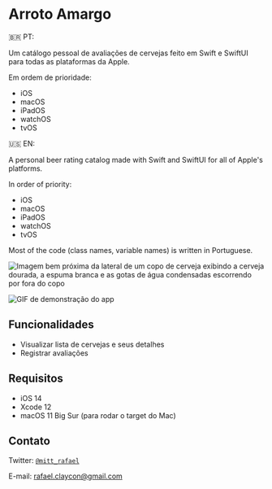 # Arroto Amargo

🇧🇷 PT:

Um catálogo pessoal de avaliações de cervejas feito em Swift e SwiftUI para todas as plataformas da Apple.

Em ordem de prioridade:

- iOS
- macOS
- iPadOS
- watchOS
- tvOS

🇺🇸 EN:

A personal beer rating catalog made with Swift and SwiftUI for all of Apple's platforms.

In order of priority:

- iOS
- macOS
- iPadOS
- watchOS
- tvOS

Most of the code (class names, variable names) is written in Portuguese.

![Imagem bem próxima da lateral de um copo de cerveja exibindo a cerveja dourada, a espuma branca e as gotas de água condensadas escorrendo por fora do copo](Imagens/timothy-dykes-Lq1rOaigDoY-unsplash.jpg)

![GIF de demonstração do app](Imagens/app_demo.gif)

## Funcionalidades

- Visualizar lista de cervejas e seus detalhes
- Registrar avaliações

## Requisitos

- iOS 14
- Xcode 12
- macOS 11 Big Sur (para rodar o target do Mac)

## Contato

Twitter: <a href="http://twitter.com/mitt_rafael" target="_blank">`@mitt_rafael`</a>

E-mail: rafael.claycon@gmail.com
